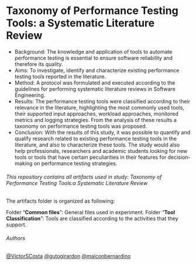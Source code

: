 # Taxonomy of Performance Testing Tools: a Systematic Literature Review

- Background: The knowledge and application of tools to automate performance testing is essential to ensure software reliability and therefore its quality. 
- Aims: To investigate, identify and characterize existing performance testing tools reported in the literature. 
- Method: A protocol was formulated and executed according to the guidelines for performing systematic literature reviews in Software Engineering. 
- Results: The performance testing tools were classified according to their relevance in the literature, highlighting the most commonly used tools, their supported input approaches, workload approaches, monitored metrics and logging strategies. From the analysis of these results a taxonomy on performance testing tools was proposed.
- Conclusion: With the results of this study, it was possible to quantify and qualify research related to existing performance testing tools in the literature, and also to characterize these tools. The study would also help professionals, researchers and academic students looking for new tools or tools that have certain peculiarities in their features for decision-making on performance testing strategies.


###### This repository contains all artifacts used in study: Taxonomy of Performance Testing Tools:a Systematic Literature Review

The artifacts folder is organized as following:

Folder “**Common files**”: General files used in experiment.
Folder “**Tool Classification**”: Tools are classified according to the activities that they support.

###### Authors
[@VictorSCosta]( https://github.com/VictorSCosta )
[@gutogirardon]( https://github.com/gutogirardon )
[@maiconbernardino]( https://github.com/maiconbernardino )
